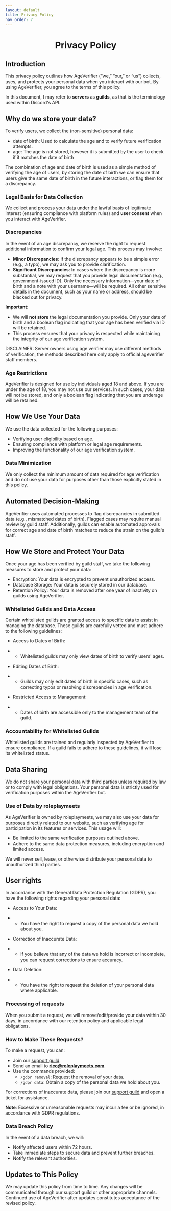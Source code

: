 ```yaml
---
layout: default
title: Privacy Policy
nav_order: 7
---
```


<h1 style="text-align: center">Privacy Policy</h1>

## Introduction

This privacy policy outlines how AgeVerifier (“we,” “our,” or “us”) collects, uses, and protects your personal data when you interact with our bot. By using AgeVerifier, you agree to the terms of this policy.

In this document, I may refer to **servers** as **guilds**, as that is the terminology used within Discord's API.


## Why do we store your data?

To verify users, we collect the (non-sensitive) personal data:

* date of birth: Used to calculate the age and to verify future verification attempts.
* age: The age is not stored, however it is submitted by the user to check if it matches the date of birth

The combination of age and date of birth is used as a simple method of verifying the age of users, by storing the date
of birth we can ensure that users give the same date of birth in the future interactions, or flag them for a
discrepancy.

### Legal Basis for Data Collection
We collect and process your data under the lawful basis of legitimate interest (ensuring compliance with platform rules) and **user consent** when you interact with AgeVerifier.

### Discrepancies

In the event of an age discrepancy, we reserve the right to request additional information to confirm your legal age. This process may involve:

- **Minor Discrepancies**: If the discrepancy appears to be a simple error (e.g., a typo), we may ask you to provide clarification.
- **Significant Discrepancies**: In cases where the discrepancy is more substantial, we may request that you provide legal documentation (e.g., government-issued ID). Only the necessary information—your date of birth and a note with your username—will be required. All other sensitive details in the document, such as your name or address, should be blacked out for privacy.

**Important**:
- We will **not store** the legal documentation you provide. Only your date of birth and a boolean flag indicating that your age has been verified via ID will be retained.
- This process ensures that your privacy is respected while maintaining the integrity of our age verification system.

DISCLAIMER: Server owners using age verifier may use different methods of verification, the methods described here only apply to
official ageverifier staff members.

### Age Restrictions

AgeVerifier is designed for use by individuals aged 18 and above. If you are under the age of 18, you may not use our services. In such cases, your data will not be stored, and only a boolean flag indicating that you are underage will be retained.



## How We Use Your Data

We use the data collected for the following purposes:

* Verifying user eligibility based on age.
* Ensuring compliance with platform or legal age requirements.
* Improving the functionality of our age verification system.

### Data Minimization
We only collect the minimum amount of data required for age verification and do not use your data for purposes other than those explicitly stated in this policy.


## Automated Decision-Making

AgeVerifier uses automated processes to flag discrepancies in submitted data (e.g., mismatched dates of birth). Flagged cases may require manual review by guild staff. Additionally, guilds can enable automated approvals for correct age and date of birth matches to reduce the strain on the guild's staff.


## How We Store and Protect Your Data

Once your age has been verified by guild staff, we take the following measures to store and protect your data:

* Encryption: Your data is encrypted to prevent unauthorized access.
* Database Storage: Your data is securely stored in our database.
* Retention Policy: Your data is removed after one year of inactivity on guilds using AgeVerifier.

### Whitelisted Guilds and Data Access

Certain whitelisted guilds are granted access to specific data to assist in managing the database. These guilds are
carefully vetted and must adhere to the following guidelines:

* Access to Dates of Birth:
*
    * Whitelisted guilds may only view dates of birth to verify users' ages.

* Editing Dates of Birth:
*
    * Guilds may only edit dates of birth in specific cases, such as correcting typos or resolving discrepancies in age
      verification.

* Restricted Access to Management:
*
    * Dates of birth are accessible only to the management team of the guild.

### Accountability for Whitelisted Guilds

Whitelisted guilds are trained and regularly inspected by AgeVerifier to ensure compliance. If a guild fails to adhere
to these guidelines, it will lose its whitelisted status.

## Data Sharing

We do not share your personal data with third parties unless required by law or to comply with legal obligations. Your
personal data is strictly used for verification purposes within the AgeVerifier bot.
### Use of Data by roleplaymeets

As AgeVerifier is owned by roleplaymeets, we may also use your data for purposes directly related to our website,
such as verifying age for participation in its features or services. This usage will:

* Be limited to the same verification purposes outlined above.
* Adhere to the same data protection measures, including encryption and limited access.

We will never sell, lease, or otherwise distribute your personal data to unauthorized third parties.

## User rights
In accordance with the General Data Protection Regulation (GDPR), you have the following rights regarding your personal data:

* Access to Your Data:
* * You have the right to request a copy of the personal data we hold about you.

* Correction of Inaccurate Data:
* * If you believe that any of the data we hold is incorrect or incomplete, you can request corrections to ensure accuracy.

* Data Deletion:
* * You have the right to request the deletion of your personal data where applicable.

### Processing of requests

When you submit a request, we will remove/edit/provide your data within 30 days, in accordance with our retention policy and applicable legal obligations.

### How to Make These Requests?

To make a request, you can:
- Join our [support guild](https://discord.gg/Aq5FCUpR7M).
- Send an email to **rico@roleplaymeets.com**.
- Use the commands provided:
    - `/gdpr removal`: Request the removal of your data.
    - `/gdpr data`: Obtain a copy of the personal data we hold about you.

For corrections of inaccurate data, please join our [support guild](https://discord.gg/Aq5FCUpR7M) and open a ticket for assistance.

**Note**: Excessive or unreasonable requests may incur a fee or be ignored, in accordance with GDPR regulations.  

### Data Breach Policy

In the event of a data breach, we will:

- Notify affected users within 72 hours.
- Take immediate steps to secure data and prevent further breaches.
- Notify the relevant authorities.



## Updates to This Policy
We may update this policy from time to time. Any changes will be communicated through our support guild or other appropriate channels. Continued use of AgeVerifier after updates constitutes acceptance of the revised policy.